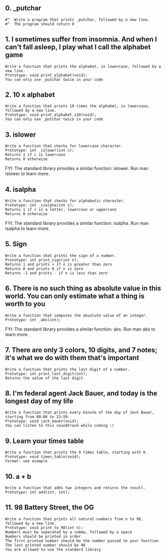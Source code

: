 ## 0. _putchar ##
	
	#^  Write a program that prints _putchar, followed by a new line.
	#^  The program should return 0

## 1. I sometimes suffer from insomnia. And when I can't fall asleep, I play what I call the alphabet game ##

	Write a function that prints the alphabet, in lowercase, followed by a new line.
	Prototype: void print_alphabet(void);
	You can only use _putchar twice in your code

## 2. 10 x alphabet ##

	Write a function that prints 10 times the alphabet, in lowercase, followed by a new line.
	Prototype: void print_alphabet_x10(void);
	You can only use _putchar twice in your code

## 3. islower ##
	
	Write a function that checks for lowercase character.
	Prototype: int _islower(int c);
	Returns 1 if c is lowercase
	Returns 0 otherwise
FYI: The standard library provides a similar function: islower. Run man islower to learn more.

## 4. isalpha ##

	Write a function that checks for alphabetic character.
	Prototype: int _isalpha(int c);
	Returns 1 if c is a letter, lowercase or uppercase
	Returns 0 otherwise
FYI: The standard library provides a similar function: isalpha. Run man isalpha to learn more.

## 5. Sign ##

	Write a function that prints the sign of a number.
	Prototype: int print_sign(int n);
	Returns 1 and prints + if n is greater than zero
	Returns 0 and prints 0 if n is zero
	Returns -1 and prints - if n is less than zero

## 6. There is no such thing as absolute value in this world. You can only estimate what a thing is worth to you ##

	Write a function that computes the absolute value of an integer.
	Prototype: int _abs(int);
FYI: The standard library provides a similar function: abs. Run man abs to learn more.

## 7. There are only 3 colors, 10 digits, and 7 notes; it's what we do with them that's important ##

	Write a function that prints the last digit of a number.
	Prototype: int print_last_digit(int);
	Returns the value of the last digit

## 8. I'm federal agent Jack Bauer, and today is the longest day of my life ##

	Write a function that prints every minute of the day of Jack Bauer, starting from 00:00 to 23:59.
	Prototype: void jack_bauer(void);
	You can listen to this soundtrack while coding :)

## 9. Learn your times table ##

	Write a function that prints the 9 times table, starting with 0.
	Prototype: void times_table(void);
	Format: see example

## 10. a + b ##

	Write a function that adds two integers and returns the result.
	Prototype: int add(int, int);

## 11. 98 Battery Street, the OG ##

	Write a function that prints all natural numbers from n to 98, followed by a new line.
	Prototype: void print_to_98(int n);
	Numbers must be separated by a comma, followed by a space
	Numbers should be printed in order
	The first printed number should be the number passed to your function
	The last printed number should be 98
	You are allowed to use the standard library
